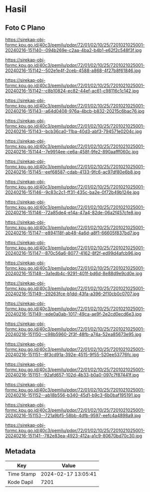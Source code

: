 # Hasil

## Foto C Plano

https://sirekap-obj-formc.kpu.go.id/40c3/pemilu/pdpr/72/01/02/10/25/7201021025001-20240216-151140--094b269e-c2aa-4ba2-b4b1-e62f2c548f3f.jpg

https://sirekap-obj-formc.kpu.go.id/40c3/pemilu/pdpr/72/01/02/10/25/7201021025001-20240216-151142--502e1e4f-2ceb-4588-a868-4f27b8f61846.jpg

https://sirekap-obj-formc.kpu.go.id/40c3/pemilu/pdpr/72/01/02/10/25/7201021025001-20240216-151142--c8b10824-ec82-44ef-ac61-c98116c1c142.jpg

https://sirekap-obj-formc.kpu.go.id/40c3/pemilu/pdpr/72/01/02/10/25/7201021025001-20240216-151143--a64d0408-976a-4bcb-b832-20215c6bac76.jpg

https://sirekap-obj-formc.kpu.go.id/40c3/pemilu/pdpr/72/01/02/10/25/7201021025001-20240216-151143--bcb36ca0-11ba-40d3-abf3-794571e0204c.jpg

https://sirekap-obj-formc.kpu.go.id/40c3/pemilu/pdpr/72/01/02/10/25/7201021025001-20240216-151144--7e9914ee-ce6a-458f-9fe2-890aafff060c.jpg

https://sirekap-obj-formc.kpu.go.id/40c3/pemilu/pdpr/72/01/02/10/25/7201021025001-20240216-151145--eef68587-cdab-4133-9fc6-ac97df80e6b8.jpg

https://sirekap-obj-formc.kpu.go.id/40c3/pemilu/pdpr/72/01/02/10/25/7201021025001-20240216-151146--9c83c2c1-ff31-435c-ba2e-0f72b49b124e.jpg

https://sirekap-obj-formc.kpu.go.id/40c3/pemilu/pdpr/72/01/02/10/25/7201021025001-20240216-151146--72a85de4-e14a-47a4-82de-06a2f457cfe8.jpg

https://sirekap-obj-formc.kpu.go.id/40c3/pemilu/pdpr/72/01/02/10/25/7201021025001-20240216-151147--e894118f-ab48-4a6d-a8f1-66605f837bd7.jpg

https://sirekap-obj-formc.kpu.go.id/40c3/pemilu/pdpr/72/01/02/10/25/7201021025001-20240216-151147--870c56a6-8077-4162-8f2f-ed99d4afcb96.jpg

https://sirekap-obj-formc.kpu.go.id/40c3/pemilu/pdpr/72/01/02/10/25/7201021025001-20240216-151148--3a1edb4c-9291-401f-bd6d-8e88d9e9cd0e.jpg

https://sirekap-obj-formc.kpu.go.id/40c3/pemilu/pdpr/72/01/02/10/25/7201021025001-20240216-151149--29263fce-b1dd-43fa-a396-2f10cb0c0707.jpg

https://sirekap-obj-formc.kpu.go.id/40c3/pemilu/pdpr/72/01/02/10/25/7201021025001-20240216-151149--ede0a0ab-1017-49ca-ae9f-2e2cd0ecd6e3.jpg

https://sirekap-obj-formc.kpu.go.id/40c3/pemilu/pdpr/72/01/02/10/25/7201021025001-20240216-151150--c98b5960-2f3f-48fb-a74a-52ea85673e95.jpg

https://sirekap-obj-formc.kpu.go.id/40c3/pemilu/pdpr/72/01/02/10/25/7201021025001-20240216-151151--8f3cd91a-392e-4515-9f55-520ee53776fc.jpg

https://sirekap-obj-formc.kpu.go.id/40c3/pemilu/pdpr/72/01/02/10/25/7201021025001-20240216-151151--92afd657-102d-4b33-b0a0-097c7f87441f.jpg

https://sirekap-obj-formc.kpu.go.id/40c3/pemilu/pdpr/72/01/02/10/25/7201021025001-20240216-151152--ab18b556-b340-45d1-b9c3-6b0baf195191.jpg

https://sirekap-obj-formc.kpu.go.id/40c3/pemilu/pdpr/72/01/02/10/25/7201021025001-20240216-151153--721a9bf5-58bb-4dfb-9597-eefc4a4898a9.jpg

https://sirekap-obj-formc.kpu.go.id/40c3/pemilu/pdpr/72/01/02/10/25/7201021025001-20240216-151141--782e83ea-4923-412a-a1c9-80670bd70c30.jpg


## Metadata

| Key        | Value               |
| ---------- | ------------------- |
| Time Stamp | 2024-02-17 13:05:41 |
| Kode Dapil | 7201                |



